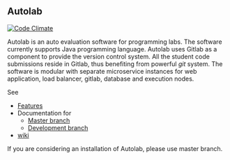 Autolab
-------

[![Code Climate](https://codeclimate.com/github/prasadtalasila/JavaAutolab/badges/gpa.svg)](https://codeclimate.com/github/prasadtalasila/JavaAutolab)    

Autolab is an auto evaluation software for programming labs. The software currently supports Java programming language. Autolab uses Gitlab as a component to provide the version control system. All the student code submissions reside in Gitlab, thus benefiting from powerful *git* system. The software is modular with separate microservice instances for web application, load balancer, gitlab, database and execution nodes.

See 

* [Features](https://github.com/prasadtalasila/JavaAutolab/wiki/Product-Features) 
* Documentation for 
    * [Master branch](https://github.com/prasadtalasila/JavaAutolab/wiki/v0.1)   
    * [Development branch](https://github.com/prasadtalasila/JavaAutolab/wiki/v0.2-beta)
* [wiki](https://github.com/prasadtalasila/JavaAutolab/wiki)

If you are considering an installation of Autolab, please use master branch.
